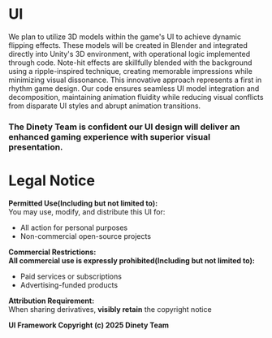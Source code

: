 # UI

We plan to utilize 3D models within the game's UI to achieve dynamic flipping effects. 
These models will be created in Blender and integrated directly into Unity's 3D environment, with operational logic implemented through code. 
Note-hit effects are skillfully blended with the background using a ripple-inspired technique, creating memorable impressions while minimizing visual dissonance. This innovative approach represents a first in rhythm game design.
Our code ensures seamless UI model integration and decomposition, maintaining animation fluidity while reducing visual conflicts from disparate UI styles and abrupt animation transitions.

### The Dinety Team is confident our UI design will deliver an enhanced gaming experience with superior visual presentation.

# Legal Notice
**Permitted Use(Including but not limited to):**  
  You may use, modify, and distribute this UI for:  
- All action for personal purposes  
- Non-commercial open-source projects   

**Commercial Restrictions:**  
**All commercial use is expressly prohibited(Including but not limited to):**
- Paid services or subscriptions  
- Advertising-funded products  

**Attribution Requirement:**  
  When sharing derivatives, **visibly retain** the copyright notice  

**UI Framework Copyright (c) 2025 Dinety Team**
